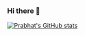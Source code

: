 ### Hi there 👋

[![Prabhat's GitHub stats](https://github-readme-stats.vercel.app/api?username=Prabhat0602-source&count_private=true&show_icons=true)](https://github.com/anuraghazra/github-readme-stats)

